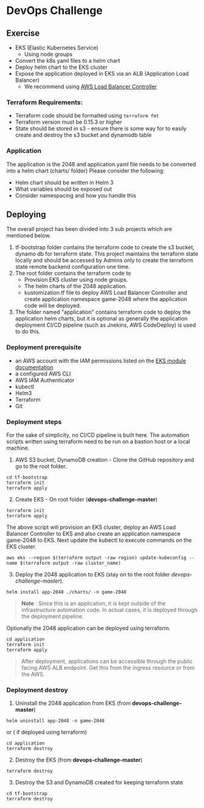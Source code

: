 # DevOps Challenge

## Exercise
* EKS (Elastic Kubernetes Service)
  * Using node groups
* Convert the k8s yaml files to a helm chart
* Deploy helm chart to the EKS cluster
* Expose the application deployed in EKS via an ALB (Application Load Balancer)
    * We recommend using [AWS Load Balancer Controller](https://kubernetes-sigs.github.io/aws-load-balancer-controller/v2.2/)

### Terraform Requirements:
* Terraform code should be formatted using `terraform fmt`
* Terraform version must be 0.15.3 or higher
* State should be stored in s3 - ensure there is some way for to easily create and destroy the s3 bucket and dynamodb table

### Application
The application is the 2048 and application.yaml file needs to be converted into a helm chart (charts/ folder)
Please consider the following:
* Helm chart should be written in Helm 3
* What variables should be exposed out
* Consider namespacing and how you handle this


## Deploying

The overall project has been divided into 3 sub projects which are mentioned below.
1. tf-bootstrap folder contains the terraform code to create the s3 bucket, dynamo db for terraform state. This project maintains the terraform state locally and should be accessed by Admins only to create the terraform state remote backend configuration one time.
2. The root folder contains the terraform code to 
   - Provision EKS cluster using node groups.
   - The helm charts of the 2048 application.
   - kustomization.tf file to deploy AWS Load Balancer Controller and create application namespace game-2048 where the application code will be deployed.
3. The folder named "application" contains terraform code to deploy the application helm charts, but it is optional as generally the application deployment CI/CD pipeline (such as Jnekins, AWS CodeDeploy) is used to do this. 

### Deployment prerequisite
- an AWS account with the IAM permissions listed on the [EKS module documentation](https://github.com/terraform-aws-modules/terraform-aws-eks/blob/master/docs/iam-permissions.md)
- a configured AWS CLI
- AWS IAM Authenticator
- kubectl
- Helm3
- Terraform
- Git

### Deployment steps
For the sake of simplicity, no CI/CD pipeline is built here. The automation scripts written using terraform need to be run on a bastion host or a local machine.

1. AWS S3 bucket, DynamoDB creation - Clone the GitHub repository and go to the root folder.
```
cd tf-bootstrap
terraform init
terraform apply 
```
2. Create EKS - On root folder (**devops-challenge-master**)
```
terraform init
terraform apply 
```
The above script will provision an EKS cluster, deploy an AWS Load Balancer Controller to EKS and also create an application namespace game-2048 to EKS.
Next update the kubectl to execute commands on the EKS cluster.
```
aws eks --region $(terraform output -raw region) update-kubeconfig --name $(terraform output -raw cluster_name)
```

3. Deploy the 2048 application to EKS (stay on to the root folder *devops-challenge-master*). 
```
helm install app-2048 ./charts/ -n game-2048
```
> **Note** : Since this is an application, it is kept outside of the infrastructure automation code. In actual cases, it is deployed through the deployment pipeline.

Optionally the 2048 application can be deployed using terraform.
```
cd application
terraform init
terraform apply
```
> After deployment, applications can be accessible through the public facing AWS ALB endpoint. Get this from the ingress resource or from the AWS.

### Deployment destroy
1. Uninstall the 2048 application from EKS (from **devops-challenge-master**)
```
helm uninstall app-2048 -n game-2048
```
or ( if deployed using terraform)
```
cd application
terraform destroy
```
2. Destroy the EKS  (from **devops-challenge-master**)
```
terraform destroy
```
3. Destroy the S3 and DynamoDB created for keeping terraform state
```
cd tf-bootstrap
terraform destroy
```
